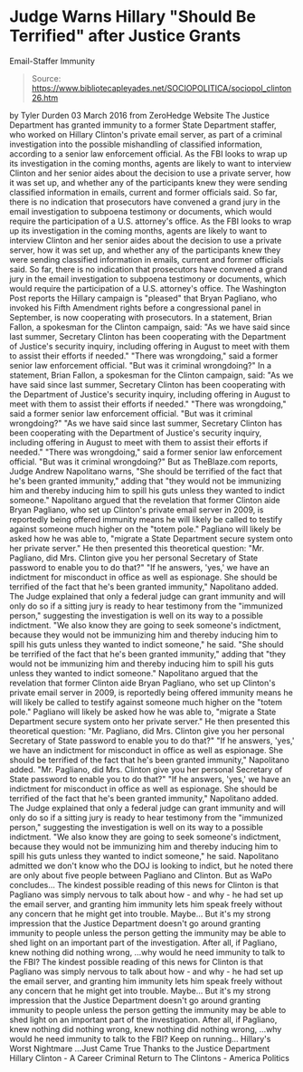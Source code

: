 # Judge Warns Hillary "Should Be Terrified" after Justice Grants 
Email-Staffer Immunity

> Source: https://www.bibliotecapleyades.net/SOCIOPOLITICA/sociopol_clinton26.htm

by Tyler Durden 03 March 2016
from ZeroHedge Website
The Justice Department has granted immunity to a former State Department staffer, who worked on Hillary Clinton's private email server, as part of a criminal investigation into the possible mishandling of classified information, according to a senior law enforcement official.
As the FBI looks to wrap up its investigation in the coming months, agents are likely to want to interview Clinton and her senior aides about the decision to use a private server, how it was set up, and whether any of the participants knew they were sending classified information in emails, current and former officials said. So far, there is no indication that prosecutors have convened a grand jury in the email investigation to subpoena testimony or documents, which would require the participation of a U.S. attorney's office.
As the FBI looks to wrap up its investigation in the coming months, agents are likely to want to interview Clinton and her senior aides about the decision to use a private server, how it was set up, and whether any of the participants knew they were sending classified information in emails, current and former officials said.
So far, there is no indication that prosecutors have convened a grand jury in the email investigation to subpoena testimony or documents, which would require the participation of a U.S. attorney's office.
The Washington Post reports the Hillary campaign is "pleased" that Bryan Pagliano, who invoked his Fifth Amendment rights before a congressional panel in September, is now cooperating with prosecutors.
In a statement, Brian Fallon, a spokesman for the Clinton campaign, said: "As we have said since last summer, Secretary Clinton has been cooperating with the Department of Justice's security inquiry, including offering in August to meet with them to assist their efforts if needed." "There was wrongdoing," said a former senior law enforcement official. "But was it criminal wrongdoing?"
In a statement, Brian Fallon, a spokesman for the Clinton campaign, said:
"As we have said since last summer, Secretary Clinton has been cooperating with the Department of Justice's security inquiry, including offering in August to meet with them to assist their efforts if needed." "There was wrongdoing," said a former senior law enforcement official. "But was it criminal wrongdoing?"
"As we have said since last summer, Secretary Clinton has been cooperating with the Department of Justice's security inquiry, including offering in August to meet with them to assist their efforts if needed."
"There was wrongdoing," said a former senior law enforcement official. "But was it criminal wrongdoing?"
But as TheBlaze.com reports, Judge Andrew Napolitano warns,
"She should be terrified of the fact that he's been granted immunity," adding that "they would not be immunizing him and thereby inducing him to spill his guts unless they wanted to indict someone." Napolitano argued that the revelation that former Clinton aide Bryan Pagliano, who set up Clinton's private email server in 2009, is reportedly being offered immunity means he will likely be called to testify against someone much higher on the "totem pole." Pagliano will likely be asked how he was able to, "migrate a State Department secure system onto her private server." He then presented this theoretical question: "Mr. Pagliano, did Mrs. Clinton give you her personal Secretary of State password to enable you to do that?" "If he answers, 'yes,' we have an indictment for misconduct in office as well as espionage. She should be terrified of the fact that he's been granted immunity," Napolitano added. The Judge explained that only a federal judge can grant immunity and will only do so if a sitting jury is ready to hear testimony from the "immunized person," suggesting the investigation is well on its way to a possible indictment. "We also know they are going to seek someone's indictment, because they would not be immunizing him and thereby inducing him to spill his guts unless they wanted to indict someone," he said.
"She should be terrified of the fact that he's been granted immunity," adding that "they would not be immunizing him and thereby inducing him to spill his guts unless they wanted to indict someone."
Napolitano argued that the revelation that former Clinton aide Bryan Pagliano, who set up Clinton's private email server in 2009, is reportedly being offered immunity means he will likely be called to testify against someone much higher on the "totem pole."
Pagliano will likely be asked how he was able to,
"migrate a State Department secure system onto her private server."
He then presented this theoretical question:
"Mr. Pagliano, did Mrs. Clinton give you her personal Secretary of State password to enable you to do that?" "If he answers, 'yes,' we have an indictment for misconduct in office as well as espionage. She should be terrified of the fact that he's been granted immunity," Napolitano added.
"Mr. Pagliano, did Mrs. Clinton give you her personal Secretary of State password to enable you to do that?"
"If he answers, 'yes,' we have an indictment for misconduct in office as well as espionage. She should be terrified of the fact that he's been granted immunity," Napolitano added.
The Judge explained that only a federal judge can grant immunity and will only do so if a sitting jury is ready to hear testimony from the "immunized person," suggesting the investigation is well on its way to a possible indictment.
"We also know they are going to seek someone's indictment, because they would not be immunizing him and thereby inducing him to spill his guts unless they wanted to indict someone," he said.
Napolitano admitted we don't know who the DOJ is looking to indict, but he noted there are only about five people between Pagliano and Clinton.
But as WaPo concludes...
The kindest possible reading of this news for Clinton is that Pagliano was simply nervous to talk about how - and why - he had set up the email server, and granting him immunity lets him speak freely without any concern that he might get into trouble. Maybe... But it's my strong impression that the Justice Department doesn't go around granting immunity to people unless the person getting the immunity may be able to shed light on an important part of the investigation. After all, if Pagliano, knew nothing did nothing wrong, ...why would he need immunity to talk to the FBI?
The kindest possible reading of this news for Clinton is that Pagliano was simply nervous to talk about how - and why - he had set up the email server, and granting him immunity lets him speak freely without any concern that he might get into trouble.
Maybe...
But it's my strong impression that the Justice Department doesn't go around granting immunity to people unless the person getting the immunity may be able to shed light on an important part of the investigation.
After all, if Pagliano,
knew nothing did nothing wrong,
knew nothing
did nothing wrong,
...why would he need immunity to talk to the FBI?
Keep on running...
Hillary's Worst Nightmare
...Just Came True Thanks to the Justice Department
Hillary Clinton - A Career Criminal
Return to The Clintons - America Politics

